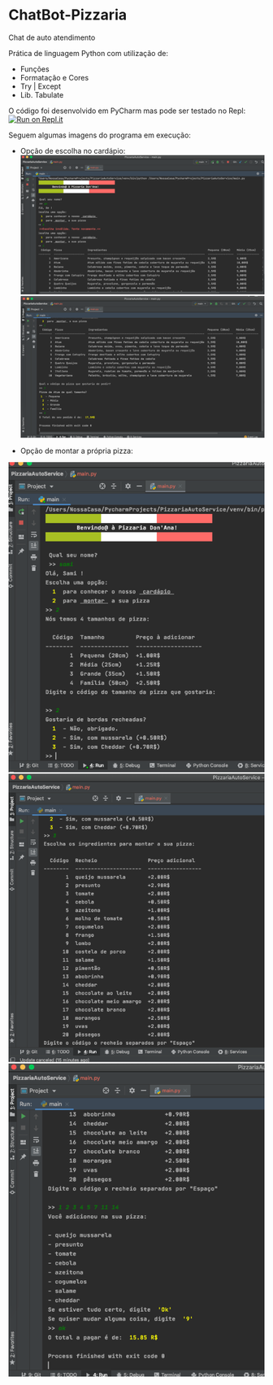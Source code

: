 # ChatBot-Pizzaria
Chat de auto atendimento 

Prática de linguagem Python com utilização de:
- Funções
- Formatação e Cores
- Try | Except
- Lib. Tabulate

O código foi desenvolvido em PyCharm mas pode ser testado no Repl:   
[![Run on Repl.it](https://repl.it/badge/github/GePajarinen/ChatBot-Pizzaria)](https://repl.it/@Gesiane/ChatBot-Pizzaria)   

Seguem algumas imagens do programa em execução:
- Opção de escolha no cardápio:
![Code running](https://github.com/GePajarinen/ChatBot-Pizzaria/blob/master/pictures/1-1.png?raw=true)  
![Code running](https://github.com/GePajarinen/ChatBot-Pizzaria/blob/master/pictures/1-2.png?raw=true)  

- Opção de montar a própria pizza:   

![Code running](https://github.com/GePajarinen/ChatBot-Pizzaria/blob/master/pictures/2-1.png?raw=true)  
![Code running](https://github.com/GePajarinen/ChatBot-Pizzaria/blob/master/pictures/2-2.png?raw=true)  
![Code running](https://github.com/GePajarinen/ChatBot-Pizzaria/blob/master/pictures/2-3.png?raw=true)   
